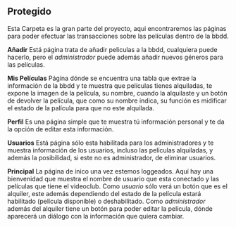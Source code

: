 ## Protegido

Esta Carpeta es la gran parte del proyecto, aqui encontraremos las páginas para poder efectuar las transacciones sobre 
las películas dentro de la bbdd.

**Añadir**
Está página trata de añadir peliculas a la bbdd, cualquiera puede hacerlo, pero el *administrador* puede además añadir 
nuevos géneros para las películas. 

**Mis Películas** 
Página dónde se encuentra una tabla que extrae la información de la bbdd y te muestra que películas tienes alquiladas, 
te expone la imagen de la película, su nombre, cuando la alquilaste y un botón de devolver la película, que como su nombre 
indica, su función es midificar el estado de la palícula para que no este alquilada.

**Perfil**
Es una página simple que te muestra tú información personal y te da la opción de editar esta información.

**Usuarios**
Está página sólo esta habilitada para los administradores y te muestra información de los usuarios, incluso las películas
alquiladas, y además la posibilidad, si este no es administrador, de eliminar usuarios.

**Principal**
La página de inico una vez estemos loggeados.
Aquí hay una bienvenidad que muestra el nombre de usuario que esta conectado y las películas que tiene el videoclub. Como 
*usuario* sólo verá un botón que es el alquiler, este además dependiendo del estado de la película estará habilitado (película
disponible) o deshabilitado. Como *administrador* además del alquiler tiene un botón para poder editar la película, dónde 
aparecerá un diálogo con la información que quiera cambiar.